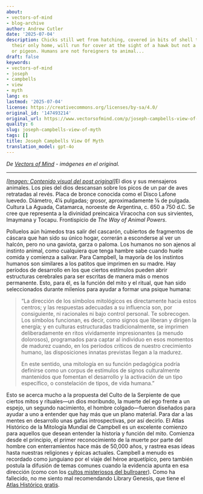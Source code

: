 ```yaml
---
about:
- vectors-of-mind
- blog-archive
author: Andrew Cutler
date: '2025-07-04'
description: Chicks still wet from hatching, covered in bits of shell that have been
  their only home, will run for cover at the sight of a hawk but not a gull, heron,
  or pigeon. Humans are not foreigners to animal...
draft: false
keywords:
- vectors-of-mind
- joseph
- campbells
- view
- myth
lang: es
lastmod: '2025-07-04'
license: https://creativecommons.org/licenses/by-sa/4.0/
original_id: '147493214'
original_url: https://www.vectorsofmind.com/p/joseph-campbells-view-of-myth
quality: 6
slug: joseph-campbells-view-of-myth
tags: []
title: Joseph Campbells View Of Myth
translation_model: gpt-4o
---
```


*De [Vectors of Mind](https://www.vectorsofmind.com/p/joseph-campbells-view-of-myth) - imágenes en el original.*

---

[*[Imagen: Contenido visual del post original]*](https://substackcdn.com/image/fetch/$s_!mMM9!,f_auto,q_auto:good,fl_progressive:steep/https%3A%2F%2Fsubstack-post-media.s3.amazonaws.com%2Fpublic%2Fimages%2Fbfe9aedb-0209-45fd-b25a-5b928584d8fb_728x945.png)El dios y sus mensajeros animales. Los pies del dios descansan sobre los picos de un par de aves retratadas al revés. Placa de bronce conocida como el Disco Lafone luevedo. Diámetro, 4¼ pulgadas; grosor, aproximadamente ⅛ de pulgada. Cultura La Aguada, Catamarca, noroeste de Argentina, c. 650 a 750 d.C. Se cree que representa a la divinidad preincaica Viracocha con sus sirvientes, Imaymana y Tocapu. Frontispicio de _The Way of Animal Powers_.

Polluelos aún húmedos tras salir del cascarón, cubiertos de fragmentos de cáscara que han sido su único hogar, correrán a esconderse al ver un halcón, pero no una gaviota, garza o paloma. Los humanos no son ajenos al instinto animal, como cualquiera que tenga hambre sabe cuando huele comida y comienza a salivar. Para Campbell, la mayoría de los instintos humanos son similares a los patitos que imprimen en su madre. Hay períodos de desarrollo en los que ciertos estímulos pueden abrir estructuras cerebrales para ser escritas de manera más o menos permanente. Esto, para él, es la función del mito y el ritual, que han sido seleccionados durante milenios para ayudar a formar una psique humana:

> “La dirección de los símbolos mitológicos es directamente hacia estos centros; y las respuestas adecuadas a su influencia son, por consiguiente, ni racionales ni bajo control personal. Te sobrecogen. Los símbolos funcionan, es decir, como signos que liberan y dirigen la energía; y en culturas estructuradas tradicionalmente, se imprimen deliberadamente en ritos vívidamente impresionantes (a menudo dolorosos), programados para captar al individuo en esos momentos de madurez cuando, en los períodos críticos de nuestro crecimiento humano, las disposiciones innatas previstas llegan a la madurez.
> 
> En este sentido, una mitología en su función pedagógica podría definirse como un corpus de estímulos de signos culturalmente mantenidos que fomentan el desarrollo y la activación de un tipo específico, o constelación de tipos, de vida humana.”

Esto se acerca mucho a la propuesta del Culto de la Serpiente de que ciertos mitos y rituales—un dios moribundo, la muerte del ego frente a un espejo, un segundo nacimiento, el hombre colgado—fueron diseñados para ayudar a uno a entender que hay más que un plano material. Para dar a las mentes en desarrollo unas gafas introspectivas, por así decirlo. El Atlas Histórico de la Mitología Mundial de Campbell es un excelente comienzo para aquellos que desean entender la historia y función del mito. Comienza desde el principio, el primer reconocimiento de la muerte por parte del hombre con enterramientos hace más de 50,000 años, y rastrea esas ideas hasta nuestras religiones y épicas actuales. Campbell a menudo es recordado como junguiano por el viaje del héroe arquetípico, pero también postula la difusión de temas comunes cuando la evidencia apunta en esa dirección (como con los [cultos misteriosos del bullroarer](https://www.vectorsofmind.com/i/145682170/summary-and-general-argument)). Como ha fallecido, no me siento mal recomendando Library Genesis, que tiene el [Atlas Histórico gratis](https://libgen.is/book/index.php?md5=F0E366B1408456B4A477E5DCC26114BF).